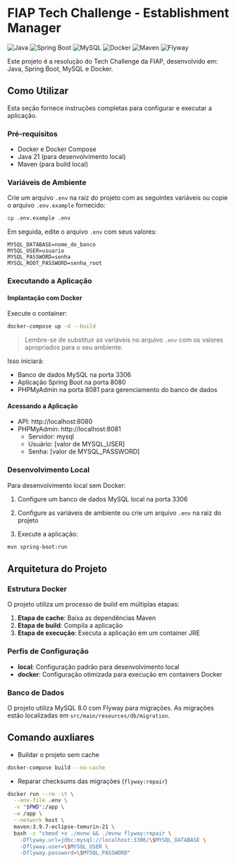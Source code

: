 # FIAP Tech Challenge - Establishment Manager

![Java](https://img.shields.io/badge/Java-21-orange)
![Spring Boot](https://img.shields.io/badge/Spring%20Boot-3.5.3-brightgreen)
![MySQL](https://img.shields.io/badge/MySQL-8.0-blue)
![Docker](https://img.shields.io/badge/Docker-✓-blue)
![Maven](https://img.shields.io/badge/Maven-4.0.0-red)
![Flyway](https://img.shields.io/badge/Flyway-✓-green)

Este projeto é a resolução do Tech Challenge da FIAP, desenvolvido em: Java, Spring Boot, MySQL e Docker.

## Como Utilizar

Esta seção fornece instruções completas para configurar e executar a aplicação.

### Pré-requisitos

- Docker e Docker Compose
- Java 21 (para desenvolvimento local)
- Maven (para build local)

### Variáveis de Ambiente

Crie um arquivo `.env` na raiz do projeto com as seguintes variáveis ou copie o arquivo `.env.example` fornecido:

```bash
cp .env.example .env
```

Em seguida, edite o arquivo `.env` com seus valores:

```env
MYSQL_DATABASE=nome_do_banco
MYSQL_USER=usuario
MYSQL_PASSWORD=senha
MYSQL_ROOT_PASSWORD=senha_root
```

### Executando a Aplicação

#### Implantação com Docker

Execute o container:

```bash
docker-compose up -d --build
```

> Lembre-se de substituir as variáveis no arquivo `.env` com os valores apropriados para o seu ambiente.

Isso iniciará:
- Banco de dados MySQL na porta 3306
- Aplicação Spring Boot na porta 8080
- PHPMyAdmin na porta 8081 para gerenciamento do banco de dados

#### Acessando a Aplicação

- API: http://localhost:8080
- PHPMyAdmin: http://localhost:8081
  - Servidor: mysql
  - Usuário: [valor de MYSQL_USER]
  - Senha: [valor de MYSQL_PASSWORD]

### Desenvolvimento Local

Para desenvolvimento local sem Docker:

1. Configure um banco de dados MySQL local na porta 3306

2. Configure as variáveis de ambiente ou crie um arquivo `.env` na raiz do projeto

3. Execute a aplicação:

```bash
mvn spring-boot:run
```

## Arquitetura do Projeto

### Estrutura Docker

O projeto utiliza um processo de build em múltiplas etapas:

1. **Etapa de cache**: Baixa as dependências Maven
2. **Etapa de build**: Compila a aplicação
3. **Etapa de execução**: Executa a aplicação em um container JRE

### Perfis de Configuração

- **local**: Configuração padrão para desenvolvimento local
- **docker**: Configuração otimizada para execução em containers Docker

### Banco de Dados

O projeto utiliza MySQL 8.0 com Flyway para migrações. As migrações estão localizadas em `src/main/resources/db/migration`.

## Comando auxliares

- Buildar o projeto sem cache
```bash
docker-compose build --no-cache
```

- Reparar checksums das migrações (`flyway:repair`)
```bash
docker run --rm -it \
  --env-file .env \
  -v "$PWD":/app \
  -w /app \
  --network host \
  maven:3.9.7-eclipse-temurin-21 \
  bash -c "chmod +x ./mvnw && ./mvnw flyway:repair \
    -Dflyway.url=jdbc:mysql://localhost:3306/\$MYSQL_DATABASE \
    -Dflyway.user=\$MYSQL_USER \
    -Dflyway.password=\$MYSQL_PASSWORD"
```

